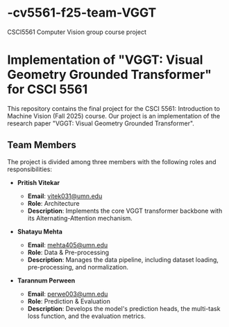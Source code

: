 # -cv5561-f25-team-VGGT
CSCI5561 Computer Vision group course project
# Implementation of "VGGT: Visual Geometry Grounded Transformer" for CSCI 5561

This repository contains the final project for the CSCI 5561: Introduction to Machine Vision (Fall 2025) course. Our project is an implementation of the research paper "VGGT: Visual Geometry Grounded Transformer".

## Team Members

The project is divided among three members with the following roles and responsibilities:

* **Pritish Vitekar**
    * **Email**: vitek031@umn.edu
    * **Role**: Architecture
    * **Description**: Implements the core VGGT transformer backbone with its Alternating-Attention mechanism.

* **Shatayu Mehta**
    * **Email**: mehta405@umn.edu
    * **Role**: Data & Pre-processing
    * **Description**: Manages the data pipeline, including dataset loading, pre-processing, and normalization.

* **Tarannum Perween**
    * **Email**: perwe003@umn.edu
    * **Role**: Prediction & Evaluation
    * **Description**: Develops the model's prediction heads, the multi-task loss function, and the evaluation metrics.
